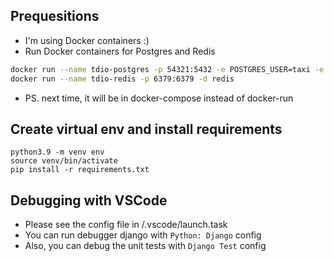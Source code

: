 ## Prequesitions

- I'm using Docker containers :)
- Run Docker containers for Postgres and Redis

```bash
docker run --name tdio-postgres -p 54321:5432 -e POSTGRES_USER=taxi -e POSTGRES_DB=taxi -e POSTGRES_PASSWORD=taxi -d postgres
docker run --name tdio-redis -p 6379:6379 -d redis
```

- PS. next time, it will be in docker-compose instead of docker-run

## Create virtual env and install requirements

```
python3.9 -m venv env
source venv/bin/activate
pip install -r requirements.txt
```

## Debugging with VSCode

- Please see the config file in /.vscode/launch.task
- You can run debugger django with `Python: Django` config
- Also, you can debug the unit tests with `Django Test` config
